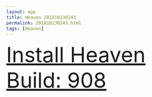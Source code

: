 ```yaml
---
layout: app
title: Heaven 201810130243
permalink: 201810130243.html
tags: [Heaven]
---
```

<div class="pure-g">
    <div class="pure-u-1-1" style="font-size: 4em">
        <a class="pure-button-primary" href="itms-services://?action=download-manifest&url=https%3A%2F%2Flitsungyisigono.github.io%2FTestScript%2Fmanifests%2F201810130243.plist"><i class="fa fa-download" aria-hidden="true"></i>Install Heaven Build: 908</a>
    </div>
</div>